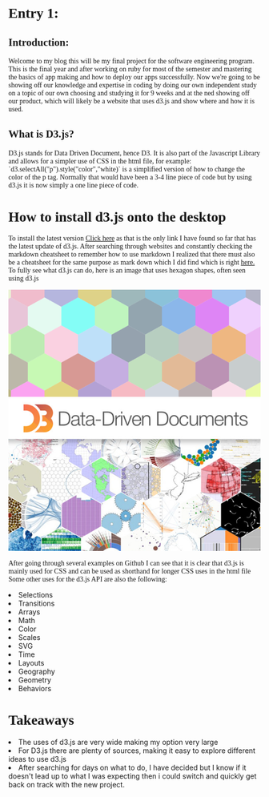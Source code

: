 <!DOCTYPE html>
<html>
  <head>
    <meta charset="UTF-8">
    <title>D3 blog</title>
    <link rel="stylesheet" href="https://maxcdn.bootstrapcdn.com/bootstrap/3.3.7/css/bootstrap.min.css">
    <script src="https://maxcdn.bootstrapcdn.com/bootstrap/3.3.7/js/bootstrap.min.js"></script>
    <script src="https://ajax.googleapis.com/ajax/libs/jquery/3.1.1/jquery.min.js"></script>
    <link rel="stylesheet" href="https://maxcdn.bootstrapcdn.com/bootstrap/3.3.6/css/bootstrap.min.css">
<style>
p, h1, h2 {
  font-family: "Times New Roman", sans, serif;
  
}
</style>
  </head>
  <body>
      <h1>Entry 1:</h1>
      <h2>Introduction:</h2>
      <p>Welcome to my blog this will be my final project for the software engineering program.
      This is the final year and after working on ruby for most of the semester and mastering 
      the basics of app making and how to deploy our apps successfully. Now we're going to be showing off
      our knowledge and expertise in coding by doing our own independent study on a topic
      of our own choosing and studying it for 9 weeks and at the ned showing off our product, 
      which will likely be a website that uses d3.js and show where and how it is used.</p>
      <h2>What is D3.js? </h2>
      <p>D3.js stands for Data Driven Document, hence D3. It is also part of the Javascript Library 
      and allows for a simpler use of CSS in the html file, for example: `d3.selectAll("p").style("color","white)`
   is a simplified version of how to change the color of the p tag. Normally that would have been a 3-4 line piece
   of code but by using d3.js it is now simply a one line piece of code.</p>
   <h1> How to install d3.js onto the desktop</h1>
   <p>To install the latest version <a href="https://d3js.org/">Click here</a> 
   as that is the only link I have found so far that has the latest update of
   d3.js. After searching through websites and constantly checking the markdown cheatsheet to remember how to use markdown
   I realized that there must also be a cheatsheet for the same purpose as mark down which I did find which is right  
   <a href="https://github.com/adam-p/markdown-here/wiki/Markdown-Cheatsheet#images">here.</a> To fully see what d3.js can do,
   here is an image that uses hexagon shapes, often seen using d3.js</p>
   <div class="col-md-6">
   <img src="hex.png"></img>
   <img src="21datadriven590.jpg"></img>
   <p>After going through several examples on Github I can see that it is clear that d3.js 
   is mainly used for CSS and can be used as shorthand for longer CSS uses in the html file
   Some other uses for the d3.js API are also the following:
   </p>
   <li>Selections</li>
<li>Transitions</li>
 <li>Arrays</li>
<li>Math</li>
 <li>Color</li>
 <li>Scales</li>
 <li>SVG</li>
 <li>Time</li>
<li> Layouts</li>
<li> Geography</li>
 <li>Geometry</li>
<li> Behaviors</li>
<h1>Takeaways</h1>
<li>The uses of d3.js are very wide making my option very large</li>
<li>For D3.js there are plenty of sources, making it easy to explore different ideas to use d3.js</li>
<li>After searching for days on what to do, I have decided but I know if it doesn't lead up to what I was
expecting then i could switch and quickly get back on track with the new project.</li>
   </div>
 </body>        
</html>